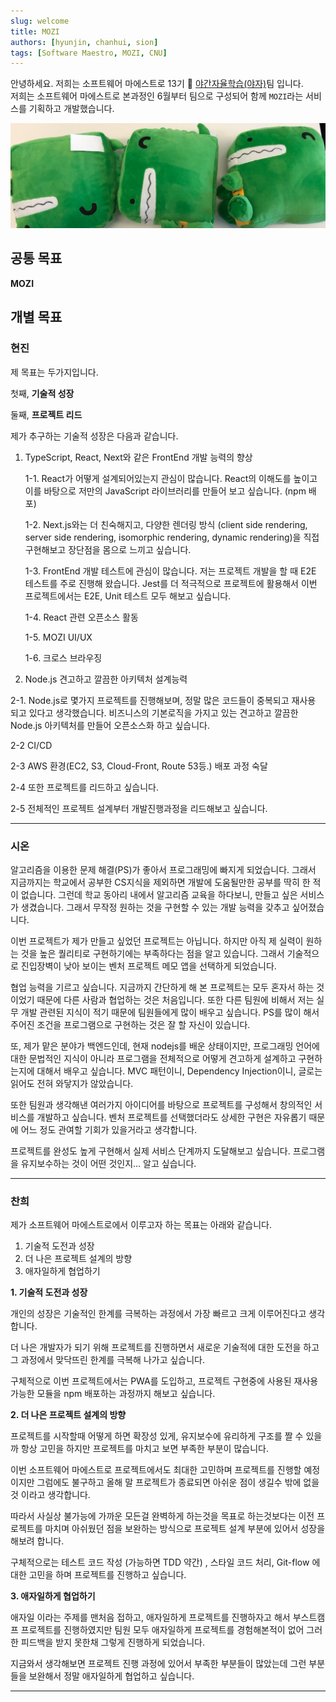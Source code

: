 ```yaml
---
slug: welcome
title: MOZI
authors: [hyunjin, chanhui, sion]
tags: [Software Maestro, MOZI, CNU]
---
```


안녕하세요. 저희는 소프트웨어 마에스트로 13기 🌴 [야간자율학습(야자)](https://github.com/team-yaza)팀 입니다.  
저희는 소프트웨어 마에스트로 본과정인 6월부터 팀으로 구성되어 함께 `MOZI`라는 서비스를 기획하고 개발했습니다.

![Docusaurus Plushie](./docusaurus-plushie-banner.jpeg)

<!--truncate-->

## 공통 목표

**MOZI**

## 개별 목표

### 현진

제 목표는 두가지입니다.

첫째, **기술적 성장**

둘째, **프로젝트 리드**

제가 추구하는 기술적 성장은 다음과 같습니다.

1. TypeScript, React, Next와 같은 FrontEnd 개발 능력의 향상

   1-1. React가 어떻게 설계되어있는지 관심이 많습니다. React의 이해도를 높이고 이를 바탕으로 저만의 JavaScript 라이브러리를 만들어 보고 싶습니다. (npm 배포)

   1-2. Next.js와는 더 친숙해지고, 다양한 렌더링 방식 (client side rendering, server side rendering, isomorphic rendering, dynamic rendering)을 직접 구현해보고 장단점을 몸으로 느끼고 싶습니다.

   1-3. FrontEnd 개발 테스트에 관심이 많습니다. 저는 프로젝트 개발을 할 때 E2E 테스트를 주로 진행해 왔습니다. Jest를 더 적극적으로 프로젝트에 활용해서 이번 프로젝트에서는 E2E, Unit 테스트 모두 해보고 싶습니다.

   1-4. React 관련 오픈소스 활동

   1-5. MOZI UI/UX

   1-6. 크로스 브라우징

2. Node.js 견고하고 깔끔한 아키텍처 설계능력

2-1. Node.js로 몇가지 프로젝트를 진행해보며, 정말 많은 코드들이 중복되고 재사용 되고 있다고 생각했습니다. 비즈니스의 기본로직을 가지고 있는 견고하고 깔끔한 Node.js 아키텍처를 만들어 오픈소스화 하고 싶습니다.

2-2 CI/CD

2-3 AWS 환경(EC2, S3, Cloud-Front, Route 53등.) 배포 과정 숙달

2-4 또한 프로젝트를 리드하고 싶습니다.

2-5 전체적인 프로젝트 설계부터 개발진행과정을 리드해보고 싶습니다.

---

### 시온

알고리즘을 이용한 문제 해결(PS)가 좋아서 프로그래밍에 빠지게 되었습니다. 그래서 지금까지는 학교에서 공부한 CS지식을 제외하면 개발에 도움될만한 공부를 딱히 한 적이 없습니다. 그런데 학교 동아리 내에서 알고리즘 교육을 하다보니, 만들고 싶은 서비스가 생겼습니다. 그래서 무작정 원하는 것을 구현할 수 있는 개발 능력을 갖추고 싶어졌습니다.

이번 프로젝트가 제가 만들고 싶었던 프로젝트는 아닙니다. 하지만 아직 제 실력이 원하는 것을 높은 퀄리티로 구현하기에는 부족하다는 점을 알고 있습니다. 그래서 기술적으로 진입장벽이 낮아 보이는 벤처 프로젝트 메모 앱을 선택하게 되었습니다.

협업 능력을 기르고 싶습니다. 지금까지 간단하게 해 본 프로젝트는 모두 혼자서 하는 것이었기 때문에 다른 사람과 협업하는 것은 처음입니다. 또한 다른 팀원에 비해서 저는 실무 개발 관련된 지식이 적기 때문에 팀원들에게 많이 배우고 싶습니다. PS를 많이 해서 주어진 조건을 프로그램으로 구현하는 것은 잘 할 자신이 있습니다.

또, 제가 맡은 분야가 백엔드인데, 현재 nodejs를 배운 상태이지만, 프로그래밍 언어에 대한 문법적인 지식이 아니라 프로그램을 전체적으로 어떻게 견고하게 설계하고 구현하는지에 대해서 배우고 싶습니다. MVC 패턴이니, Dependency Injection이니, 글로는 읽어도 전혀 와닿지가 않았습니다.

또한 팀원과 생각해낸 여러가지 아이디어를 바탕으로 프로젝트를 구성해서 창의적인 서비스를 개발하고 싶습니다. 벤처 프로젝트를 선택했더라도 상세한 구현은 자유롭기 때문에 어느 정도 관여할 기회가 있을거라고 생각합니다.

프로젝트를 완성도 높게 구현해서 실제 서비스 단계까지 도달해보고 싶습니다. 프로그램을 유지보수하는 것이 어떤 것인지… 알고 싶습니다.

---

### 찬희

제가 소프트웨어 마에스트로에서 이루고자 하는 목표는 아래와 같습니다.

1. 기술적 도전과 성장
2. 더 나은 프로젝트 설계의 방향
3. 애자일하게 협업하기

**1. 기술적 도전과 성장**

개인의 성장은 기술적인 한계를 극복하는 과정에서 가장 빠르고 크게 이루어진다고 생각합니다.

더 나은 개발자가 되기 위해 프로젝트를 진행하면서 새로운 기술적에 대한 도전을 하고 그 과정에서 맞닥뜨린 한계를 극복해 나가고 싶습니다.

구체적으로 이번 프로젝트에서는 PWA를 도입하고, 프로젝트 구현중에 사용된 재사용 가능한 모듈을 npm 배포하는 과정까지 해보고 싶습니다.

**2. 더 나은 프로젝트 설계의 방향**

프로젝트를 시작할때 어떻게 하면 확장성 있게, 유지보수에 유리하게 구조를 짤 수 있을까 항상 고민을 하지만 프로젝트를 마치고 보면 부족한 부분이 많습니다.

이번 소프트웨어 마에스트로 프로젝트에서도 최대한 고민하며 프로젝트를 진행할 예정이지만 그럼에도 불구하고 올해 말 프로젝트가 종료되면 아쉬운 점이 생길수 밖에 없을 것 이라고 생각합니다.

따라서 사실상 불가능에 가까운 모든걸 완벽하게 하는것을 목표로 하는것보다는 이전 프로젝트를 마치며 아쉬웠던 점을 보완하는 방식으로 프로젝트 설계 부분에 있어서 성장을 해보려 합니다.

구체적으로는 테스트 코드 작성 (가능하면 TDD 약간) , 스타일 코드 처리, Git-flow 에 대한 고민을 하며 프로젝트를 진행하고 싶습니다.

**3. 애자일하게 협업하기**

애자일 이라는 주제를 맨처음 접하고, 애자일하게 프로젝트를 진행하자고 해서 부스트캠프 프로젝트를 진행하였지만 팀원 모두 애자일하게 프로젝트를 경험해본적이 없어 그러한 피드백을 받지 못한채 그렇게 진행하게 되었습니다.

지금와서 생각해보면 프로젝트 진행 과정에 있어서 부족한 부분들이 많았는데 그런 부분들을 보완해서 정말 애자일하게 협업하고 싶습니다.

---
